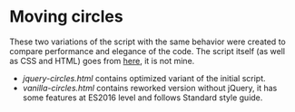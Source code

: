 # Moving circles

These two variations of the script with the same behavior were created to compare performance and elegance of the code. The script itself (as well as CSS and HTML) goes from [here](http://gsoft-test.jsin.ru/test1.html), it is not mine.

* *jquery-circles.html* contains optimized variant of the initial script.
* *vanilla-circles.html* contains reworked version without jQuery, it has some features at ES2016 level and follows Standard style guide.
